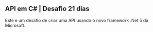 ## API em C# | Desafio 21 dias

Este e um desafio de criar uma API usando o novo framework .Net 5 da Microsoft.

